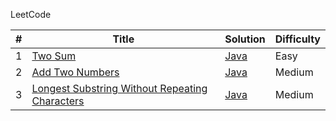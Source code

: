 LeetCode

<table>
<thead>
<tr>
<th>#</th>
<th>Title</th>
<th>Solution</th>
<th>Difficulty</th>
</tr>
</thead>
<tbody>
<tr>
<td>1</td>
<td><a href="https://leetcode.com/problems/two-sum/description/" rel="nofollow">Two Sum</a></td>
<td><a href="https://github.com/kunlk/ltcode/blob/master/Java/Two%20Sum/twoSum.java">Java</a></td>
<td>Easy</td>
</tr>
<tr>
<td>2</td>
<td><a href="https://leetcode.com/problems/add-two-numbers/" rel="nofollow">Add Two Numbers</a></td>
<td><a href="https://github.com/kunlk/ltcode/blob/master/Java/Add%20Two%20Numbers/addTwoNumbers.java">Java</a></td>
<td>Medium</td>
</tr>
<tr>
<td>3</td>
<td><a href="https://leetcode.com/problems/longest-substring-without-repeating-characters/description/" rel="nofollow">Longest Substring Without Repeating Characters</a></td>
<td><a href="">Java</a></td>
<td>Medium</td>
</tr>
</tbody></table>
